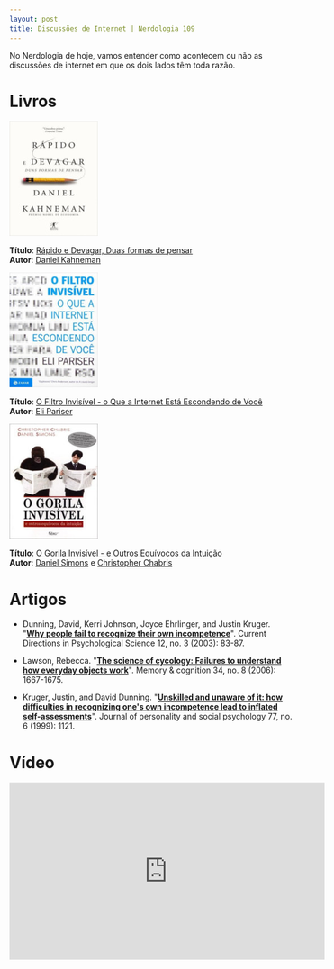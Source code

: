 ```yaml
---
layout: post
title: Discussões de Internet | Nerdologia 109
---
```


No Nerdologia de hoje, vamos entender como acontecem ou não as discussões de internet em que os dois lados têm toda razão.

Livros
=====

![Rápido e Devagar, Duas formas de pensar](../images/rapido-devagar.jpeg)

**Título**: [Rápido e Devagar, Duas formas de pensar](http://www.saraiva.com.br/rapido-e-devagar-duas-formas-de-pensar-4074748.html)<br>
**Autor**: [Daniel Kahneman](http://www.princeton.edu/~kahneman/)

![O Filtro Invisível - o Que a Internet Está Escondendo de Você ](../images/filtro-invisivel.jpg)

**Título**: [O Filtro Invisível - o Que a Internet Está Escondendo de Você](http://www.saraiva.com.br/o-filtro-invisivel-o-que-a-internet-esta-escondendo-de-voce-4050227.html)<br>
**Autor**: [Eli Pariser](http://www.thefilterbubble.com/about-eli)

![O Gorila Invisível - e Outros Equívocos da Intuição](../images/gorila-invisivel.jpg)

**Título**: [O Gorila Invisível - e Outros Equívocos da Intuição](http://www.saraiva.com.br/rapido-e-devagar-duas-formas-de-pensar-4074748.html)<br>
**Autor**: [Daniel Simons](www.dansimons.com/) e [Christopher Chabris](www.chabris.com/)

Artigos
=====

- Dunning, David, Kerri Johnson, Joyce Ehrlinger, and Justin Kruger. "[**Why people fail to recognize their own incompetence**](http://cdp.sagepub.com/content/12/3/83.abstract)". Current Directions in Psychological Science 12, no. 3 (2003): 83-87.

- Lawson, Rebecca. "[**The science of cycology: Failures to understand how everyday objects work**](http://www.liv.ac.uk/~rlawson/PDF_Files/L-M%26C-2006.pdf)". Memory & cognition 34, no. 8 (2006): 1667-1675.

- Kruger, Justin, and David Dunning. "[**Unskilled and unaware of it: how difficulties in recognizing one's own incompetence lead to inflated self-assessments**](http://psych.colorado.edu/~vanboven/teaching/p7536_heurbias/p7536_readings/kruger_dunning.pdf)". Journal of personality and social psychology 77, no. 6 (1999): 1121.

Vídeo
=====

<iframe width="560" height="315" src="https://www.youtube.com/embed/8wi8v5IFN-4" frameborder="0" allowfullscreen></iframe>


